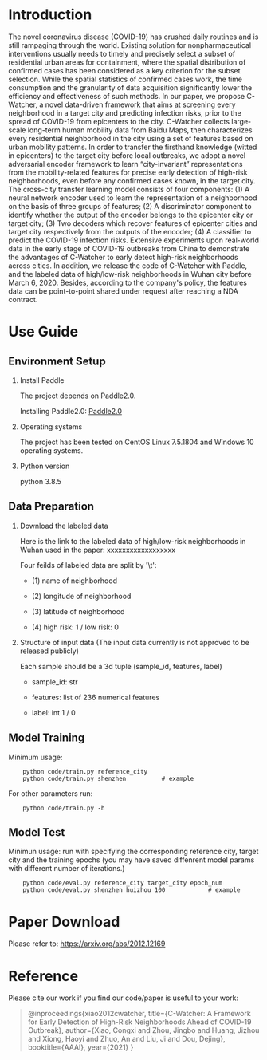 # Introduction
The novel coronavirus disease (COVID-19) has crushed daily routines and is still rampaging through the world. Existing solution for nonpharmaceutical interventions usually needs to timely and precisely select a subset of residential urban areas for containment, where the spatial distribution of confirmed cases has been considered as a key criterion for the subset selection. While the spatial statistics of confirmed cases work, the time consumption and the granularity of data acquisition significantly lower the efficiency and effectiveness of such methods. In our paper, we propose C-Watcher, a novel data-driven framework that aims at screening every neighborhood in a target city and predicting infection risks, prior to the spread of COVID-19 from epicenters to the city. C-Watcher collects large-scale long-term human mobility data from Baidu Maps, then characterizes every residential neighborhood in the city using a set of features based on urban mobility patterns. In order to transfer the firsthand knowledge (witted in epicenters) to the target city before local outbreaks, we adopt a novel adversarial encoder framework to learn “city-invariant” representations from the mobility-related features for precise early detection of high-risk neighborhoods, even before any confirmed cases known, in the target city. The cross-city transfer learning model consists of four components: (1) A neural network encoder used to learn the representation of a neighborhood on the basis of three groups of features; (2) A discriminator component to identify whether the output of the encoder belongs to the epicenter city or target city; (3) Two decoders which recover features of epicenter cities and target city respectively from the outputs of the encoder; (4) A classifier to predict the COVID-19 infection risks. Extensive experiments upon real-world data in the early stage of COVID-19 outbreaks from China to demonstrate the advantages of C-Watcher to early detect high-risk neighborhoods across cities. In addition, we release the code of C-Watcher with Paddle, and the labeled data of high/low-risk neighborhoods in Wuhan city before March 6, 2020. Besides, according to the company's policy, the features data can be point-to-point shared under request after reaching a NDA contract.

# Use Guide
## Environment Setup
1. Install Paddle

    The project depends on Paddle2.0. 
    
    Installing Paddle2.0: [Paddle2.0](https://www.paddlepaddle.org.cn/install/quick?docurl=/documentation/docs/zh/2.0/install/pip/linux-pip.html)
    
    
2. Operating systems

    The project has been tested on CentOS Linux 7.5.1804 and Windows 10 operating systems.

3. Python version

    python 3.8.5


## Data Preparation
1. Download the labeled data

    Here is the link to the labeled data of high/low-risk neighborhoods in Wuhan used in the paper: xxxxxxxxxxxxxxxxxx

    Four feilds of labeled data are split by '\t': 
    
    - (1) name of neighborhood

    - (2) longitude of neighborhood
    
    - (3) latitude of neighborhood
    
    - (4) high risk: 1  /  low risk: 0

2. Structure of input data (The input data currently is not approved to be released publicly)

    Each sample should be a 3d tuple (sample_id, features, label)

    - sample_id: str

    - features: list of 236 numerical features

    - label: int 1 / 0


## Model Training

Minimum usage:
```
    python code/train.py reference_city 
    python code/train.py shenzhen          # example
```

For other parameters run:
```
    python code/train.py -h
```

## Model Test

Minimun usage: run with specifying the corresponding reference city, target city and the training epochs (you may have saved diffenrent model params with different number of iterations.)
```
    python code/eval.py reference_city target_city epoch_num
    python code/eval.py shenzhen huizhou 100            # example
```

# Paper Download

Please refer to: https://arxiv.org/abs/2012.12169


# Reference

Please cite our work if you find our code/paper is useful to your work:

>@inproceedings{xiao2012cwatcher,
  title={C-Watcher: A Framework for Early Detection of High-Risk Neighborhoods Ahead of COVID-19 Outbreak},
  author={Xiao, Congxi and Zhou, Jingbo and Huang, Jizhou and Xiong, Haoyi and Zhuo, An and Liu, Ji and Dou, Dejing},
  booktitle={AAAI},
  year={2021}
}

    